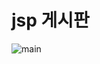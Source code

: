 # jsp 게시판 
![main](https://user-images.githubusercontent.com/51360760/58958681-6ba55e80-87de-11e9-8005-86e9c1358b77.png)

